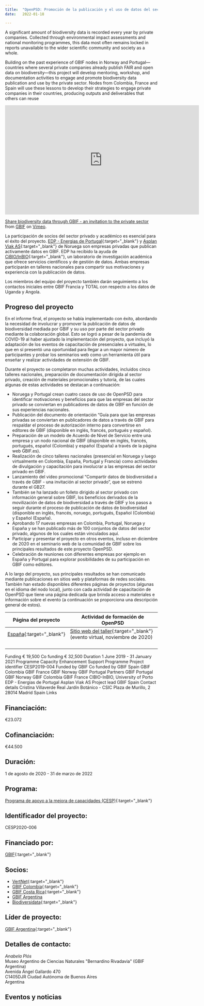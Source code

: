 ```yaml
---
title:  "OpenPSD: Promoción de la publicación y el uso de datos del sector privado sobre biodiversidad"
date:   2022-01-18

---
```


A significant amount of biodiversity data is recorded every year by private companies. Collected through environmental impact assessments and national monitoring programmes, this data most often remains locked in reports unavailable to the wider scientific community and society as a whole.  

Building on the past experience of GBIF nodes in Norway and Portugal—countries where several private companies already publish FAIR and open data on biodiversity—this project will develop mentoring, workshop, and documentation activities to engage and promote biodiversity data publication and use by the private sector. Nodes from Colombia, France and Spain will use these lessons to develop their strategies to engage private companies in their countries, producing outputs and deliverables that others can reuse  

<iframe src="https://player.vimeo.com/video/473377963?h=8a5e887888" width="640" height="360" frameborder="0" allow="autoplay; fullscreen; picture-in-picture" allowfullscreen></iframe>
<p><a href="https://vimeo.com/473377963">Share biodiversity data through GBIF - an invitation to the private sector</a> from <a href="https://vimeo.com/gbif">GBIF</a> on <a href="https://vimeo.com">Vimeo</a>.</p>

La participación de socios del sector privado y académico es esencial para el éxito del proyecto. [EDP - Energias de Portugal](https://www.gbif.org/publisher/e5150835-f502-424c-b470-24dd496b1b18){:target="_blank"} y [Asplan Viak AS](https://www.gbif.org/publisher/612c9b58-e739-4af4-a038-4b3901fa5649){:target="_blank"} de Noruega son empresas privadas que publican activamente datos en GBIF. EDP ha recibido la ayuda de [CiBIO/InBIO](https://www.gbif.org/publisher/37560003-ae75-43c3-95aa-48c98797aa2a){:target="_blank"}, un laboratorio de investigación académica que ofrece servicios científicos y de gestión de datos. Ambas empresas participarán en talleres nacionales para compartir sus motivaciones y experiencia con la publicación de datos.  

Los miembros del equipo del proyecto también darán seguimiento a los contactos iniciales entre GBIF Francia y TOTAL con respecto a los datos de Uganda y Angola.  

## Progreso del proyecto

En el informe final, el proyecto se había implementado con éxito, abordando la necesidad de involucrar y promover la publicación de datos de biodiversidad mediada por GBIF y su uso por parte del sector privado mediante la colaboración global. Esto se logró a pesar de la pandemia de COVID-19 al haber ajustado la implementación del proyecto, que incluyó la adaptación de los eventos de capacitación de presenciales a virtuales, lo que en sí presentó una oportunidad para llegar a un mayor número de participantes y probar los seminarios web como un herramienta útil para enseñar y realizar actividades de extensión de GBIF.

Durante el proyecto se completaron muchas actividades, incluidos cinco talleres nacionales, preparación de documentación dirigida al sector privado, creación de materiales promocionales y tutoría, de las cuales algunas de estas actividades se destacan a continuación:
-	Noruega y Portugal crean cuatro casos de uso de OpenPSD para identificar motivaciones y beneficios para que las empresas del sector privado se conviertan en publicadores de datos de GBIF en función de sus experiencias nacionales.
-	Publicación del documento de orientación “Guía para que las empresas privadas se conviertan en publicadores de datos a través de GBIF para respaldar el proceso de autorización interno para convertirse en editores de GBIF (disponible en inglés, francés, portugués y español).
-	Preparación de un modelo de Acuerdo de Nivel de Servicio entre una empresa y un nodo nacional de GBIF (disponible en inglés, francés, portugués, español (Colombia) y español (España) a través de la página web GBIF.es).
-	Realización de cinco talleres nacionales (presencial en Noruega y luego virtualmente en Colombia, España, Portugal y Francia) como actividades de divulgación y capacitación para involucrar a las empresas del sector privado en GBIF.
-	Lanzamiento del video promocional “Compartir datos de biodiversidad a través de GBIF - una invitación al sector privado”, que se estrenó durante el GB27.
-	También se ha lanzado un folleto dirigido al sector privado con información general sobre GBIF, los beneficios derivados de la movilización de datos de biodiversidad a través de GBIF y los pasos a seguir durante el proceso de publicación de datos de biodiversidad (disponible en inglés, francés, noruego, portugués, Español (Colombia) y Español (España).
-	Aprobando 17 nuevas empresas en Colombia, Portugal, Noruega y España y se han publicado más de 100 conjuntos de datos del sector privado, algunos de los cuales están vinculados aquí.
-	Participar y presentar el proyecto en otros eventos, incluso en diciembre de 2020 en el seminario web de la comunidad de GBIF sobre los principales resultados de este proyecto OpenPSD.
-	Celebración de reuniones con diferentes empresas por ejemplo en España y Portugal para explorar posibilidades de su participación en GBIF como editores.


A lo largo del proyecto, sus principales resultados se han comunicado mediante publicaciones en sitios web y plataformas de redes sociales. También han estado disponibles diferentes páginas de proyectos (algunas en el idioma del nodo local), junto con cada actividad de capacitación de OpenPSD que tiene una página dedicada que brinda acceso a materiales e información sobre el evento (a continuación se proporciona una descripción general de estos).

|Página del proyecto|Actividad de formación de OpenPSD|
|---|---|
|[España](https://www.gbif.org/project/2Zik1tfJoh3C92ZslvhDIr/www.gbif.es/en/proyecto/openpsd-datos-sector-privado-en-gbif/){:target="_blank"}|[Sitio web del taller](https://www.gbif.es/en/talleres/webinar-publicacion-datos-en-gbif-para-empresas/){:target="_blank"} (evento virtual, noviembre de 2020)|
|||
|||
|||
|||

Funding € 19,500
Co funding € 32,500
Duration 1 June 2019 - 31 January 2021
Programme Capacity Enhancement Support Programme
Project identifier CESP2019-004
Funded by GBIF
Co funded by GBIF Spain  GBIF Colombia  GBIF France  GBIF Norway  GBIF Portugal
Partners GBIF Portugal  GBIF Norway  GBIF Colombia  GBIF France  CIBIO-InBIO, University of Porto  EDP - Energias de Portugal  Asplan Viak AS
Project lead GBIF Spain
Contact details
Cristina Villaverde
Real Jardín Botánico - CSIC
Plaza de Murillo, 2
28014 Madrid
Spain
Links 


## Financiación: 

€23.072

## Cofinanciación: 

€44.500

## Duración: 

1 de agosto de 2020 - 31 de marzo de 2022

## Programa: 

[Programa de apoyo a la mejora de capacidades (CESP)](https://www.gbif.org/programme/82219){:target="_blank"}

## Identificador del proyecto: 

CESP2020-006

## Financiado por:

[GBIF](http://www.gbif.org/){:target="_blank"}


## Socios:

* [VertNet](http://vertnet.org/index.html){:target="_blank"}
* [GBIF Colombia](https://www.gbif.org/country/CO/about){:target="_blank"}
* [GBIF Costa Rica](https://www.gbif.org/country/CR/about){:target="_blank"}
* [GBIF Argentina](https://www.gbif.org/country/AR/about)
* [Biodiversidata](https://biodiversidata.org/en/){:target="_blank"}


## Líder de proyecto:

[GBIF Argentina](https://www.gbif.org/country/AR/about){:target="_blank"}

## Detalles de contacto:

*Anabela Plós*  
Museo Argentino de Ciencias Naturales "Bernardino Rivadavia" (GBIF Argentina)  
Avenida Ángel Gallardo 470  
C1405DJR Ciudad Autónoma de Buenos Aires  
Argentina

## Eventos y noticias
